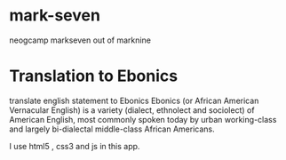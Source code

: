 # mark-seven
neogcamp markseven out of marknine

# Translation to Ebonics
translate english statement to Ebonics
Ebonics (or African American Vernacular English) is a variety (dialect, ethnolect and sociolect) of American English, most commonly spoken today by urban working-class and largely bi-dialectal middle-class African Americans.


I use html5 , css3 and js in this app.

